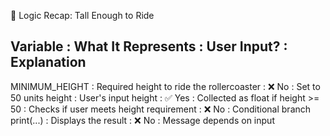 🧠 Logic Recap: Tall Enough to Ride

Variable         : What It Represents                          : User Input? : Explanation
------------------------------------------------------------------------------------------------------
MINIMUM_HEIGHT   : Required height to ride the rollercoaster   : ❌ No        : Set to 50 units
height           : User's input height                         : ✅ Yes       : Collected as float
if height >= 50  : Checks if user meets height requirement     : ❌ No        : Conditional branch
print(...)       : Displays the result                         : ❌ No        : Message depends on input
